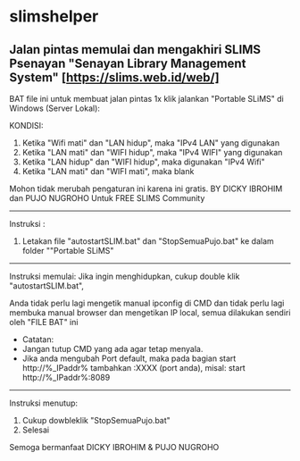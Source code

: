 # slimshelper
Jalan pintas memulai dan mengakhiri SLIMS Psenayan "Senayan Library Management System" [https://slims.web.id/web/]
---


BAT file ini untuk membuat jalan pintas 1x klik jalankan "Portable SLiMS" di Windows (Server Lokal):

KONDISI:
1. Ketika "Wifi mati" dan "LAN hidup", maka "IPv4 LAN" yang digunakan
2. Ketika "LAN mati" dan "WIFI hidup", maka "IPv4 WIFI" yang digunakan
3. Ketika "LAN hidup" dan "WIFI hidup", maka digunakan "IPv4 Wifi"
4. Ketika "LAN mati" dan "WIFI mati", maka blank

Mohon tidak merubah pengaturan ini karena ini gratis. 
BY DICKY IBROHIM dan PUJO NUGROHO
Untuk FREE SLIMS Community


---
Instruksi :
1. Letakan file "autostartSLIM.bat" dan  "StopSemuaPujo.bat" ke dalam folder ""Portable SLiMS"
---
Instruksi memulai:
Jika ingin menghidupkan, cukup double klik "autostartSLIM.bat", 


Anda tidak perlu lagi mengetik manual ipconfig di CMD dan tidak perlu lagi membuka manual browser dan mengetikan IP local, semua dilakukan sendiri oleh "FILE BAT" ini
* Catatan: 
* Jangan tutup CMD yang ada agar tetap menyala.
* Jika anda mengubah Port default, maka pada bagian start http://%_IPaddr% tambahkan :XXXX (port anda), misal: start http://%_IPaddr%:8089
---

Instruksi menutup:
1. Cukup dowbleklik "StopSemuaPujo.bat" 
2. Selesai






Semoga bermanfaat
DICKY IBROHIM &
PUJO NUGROHO

